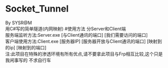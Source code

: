 # Socket_Tunnel
By SYSR@M<br>
用C#写的简单隧道(内网映射)
#使用方法
分Server和Client端<br>
服务端监听方法:Server.exe [与Client通讯的端口] [我们需要访问的端口]<br>
客户端使用方法:Client.exe [服务器IP] [服务器开放与Client通讯的端口] [映射到的ip] [映射到的端口]<br>
注:此项目在特殊的渗透环境有所有优点,请不要拿此项目与Frp相互比较,这个只是我闲事写的 不求自行车<br>
